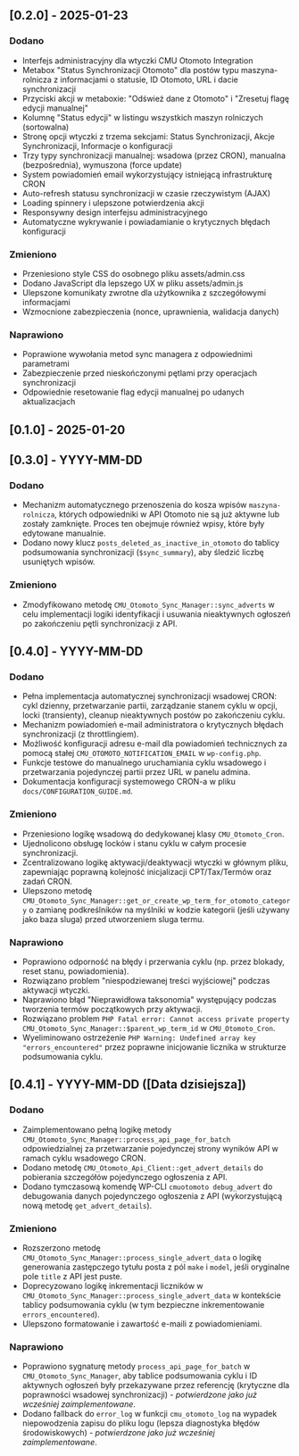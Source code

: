 <changelog>

## [0.2.0] - 2025-01-23
### Dodano
- Interfejs administracyjny dla wtyczki CMU Otomoto Integration
- Metabox "Status Synchronizacji Otomoto" dla postów typu maszyna-rolnicza z informacjami o statusie, ID Otomoto, URL i dacie synchronizacji
- Przyciski akcji w metaboxie: "Odśwież dane z Otomoto" i "Zresetuj flagę edycji manualnej"
- Kolumnę "Status edycji" w listingu wszystkich maszyn rolniczych (sortowalna)
- Stronę opcji wtyczki z trzema sekcjami: Status Synchronizacji, Akcje Synchronizacji, Informacje o konfiguracji
- Trzy typy synchronizacji manualnej: wsadowa (przez CRON), manualna (bezpośrednia), wymuszona (force update)
- System powiadomień email wykorzystujący istniejącą infrastrukturę CRON
- Auto-refresh statusu synchronizacji w czasie rzeczywistym (AJAX)
- Loading spinnery i ulepszone potwierdzenia akcji
- Responsywny design interfejsu administracyjnego
- Automatyczne wykrywanie i powiadamianie o krytycznych błędach konfiguracji

### Zmieniono
- Przeniesiono style CSS do osobnego pliku assets/admin.css
- Dodano JavaScript dla lepszego UX w pliku assets/admin.js
- Ulepszone komunikaty zwrotne dla użytkownika z szczegółowymi informacjami
- Wzmocnione zabezpieczenia (nonce, uprawnienia, walidacja danych)

### Naprawiono
- Poprawione wywołania metod sync managera z odpowiednimi parametrami
- Zabezpieczenie przed nieskończonymi pętlami przy operacjach synchronizacji
- Odpowiednie resetowanie flag edycji manualnej po udanych aktualizacjach

## [0.1.0] - 2025-01-20

## [0.3.0] - YYYY-MM-DD
### Dodano
- Mechanizm automatycznego przenoszenia do kosza wpisów `maszyna-rolnicza`, których odpowiedniki w API Otomoto nie są już aktywne lub zostały zamknięte. Proces ten obejmuje również wpisy, które były edytowane manualnie.
- Dodano nowy klucz `posts_deleted_as_inactive_in_otomoto` do tablicy podsumowania synchronizacji (`$sync_summary`), aby śledzić liczbę usuniętych wpisów.

### Zmieniono
- Zmodyfikowano metodę `CMU_Otomoto_Sync_Manager::sync_adverts` w celu implementacji logiki identyfikacji i usuwania nieaktywnych ogłoszeń po zakończeniu pętli synchronizacji z API. 

## [0.4.0] - YYYY-MM-DD
### Dodano
- Pełna implementacja automatycznej synchronizacji wsadowej CRON: cykl dzienny, przetwarzanie partii, zarządzanie stanem cyklu w opcji, locki (transienty), cleanup nieaktywnych postów po zakończeniu cyklu.
- Mechanizm powiadomień e-mail administratora o krytycznych błędach synchronizacji (z throttlingiem).
- Możliwość konfiguracji adresu e-mail dla powiadomień technicznych za pomocą stałej `CMU_OTOMOTO_NOTIFICATION_EMAIL` w `wp-config.php`.
- Funkcje testowe do manualnego uruchamiania cyklu wsadowego i przetwarzania pojedynczej partii przez URL w panelu admina.
- Dokumentacja konfiguracji systemowego CRON-a w pliku `docs/CONFIGURATION_GUIDE.md`.

### Zmieniono
- Przeniesiono logikę wsadową do dedykowanej klasy `CMU_Otomoto_Cron`.
- Ujednolicono obsługę locków i stanu cyklu w całym procesie synchronizacji.
- Zcentralizowano logikę aktywacji/deaktywacji wtyczki w głównym pliku, zapewniając poprawną kolejność inicjalizacji CPT/Tax/Termów oraz zadań CRON.
- Ulepszono metodę `CMU_Otomoto_Sync_Manager::get_or_create_wp_term_for_otomoto_category` o zamianę podkreślników na myślniki w kodzie kategorii (jeśli używany jako baza sluga) przed utworzeniem sluga termu.

### Naprawiono
- Poprawiono odporność na błędy i przerwania cyklu (np. przez blokady, reset stanu, powiadomienia).
- Rozwiązano problem "niespodziewanej treści wyjściowej" podczas aktywacji wtyczki.
- Naprawiono błąd "Nieprawidłowa taksonomia" występujący podczas tworzenia termów początkowych przy aktywacji.
- Rozwiązano problem `PHP Fatal error: Cannot access private property CMU_Otomoto_Sync_Manager::$parent_wp_term_id` w `CMU_Otomoto_Cron`.
- Wyeliminowano ostrzeżenie `PHP Warning: Undefined array key "errors_encountered"` przez poprawne inicjowanie licznika w strukturze podsumowania cyklu.

## [0.4.1] - YYYY-MM-DD ([Data dzisiejsza])
### Dodano
- Zaimplementowano pełną logikę metody `CMU_Otomoto_Sync_Manager::process_api_page_for_batch` odpowiedzialnej za przetwarzanie pojedynczej strony wyników API w ramach cyklu wsadowego CRON.
- Dodano metodę `CMU_Otomoto_Api_Client::get_advert_details` do pobierania szczegółów pojedynczego ogłoszenia z API.
- Dodano tymczasową komendę WP-CLI `cmuotomoto debug_advert` do debugowania danych pojedynczego ogłoszenia z API (wykorzystującą nową metodę `get_advert_details`).

### Zmieniono
- Rozszerzono metodę `CMU_Otomoto_Sync_Manager::process_single_advert_data` o logikę generowania zastępczego tytułu posta z pól `make` i `model`, jeśli oryginalne pole `title` z API jest puste.
- Doprecyzowano logikę inkrementacji liczników w `CMU_Otomoto_Sync_Manager::process_single_advert_data` w kontekście tablicy podsumowania cyklu (w tym bezpieczne inkrementowanie `errors_encountered`).
- Ulepszono formatowanie i zawartość e-maili z powiadomieniami.

### Naprawiono
- Poprawiono sygnaturę metody `process_api_page_for_batch` w `CMU_Otomoto_Sync_Manager`, aby tablice podsumowania cyklu i ID aktywnych ogłoszeń były przekazywane przez referencję (krytyczne dla poprawności wsadowej synchronizacji) - _potwierdzone jako już wcześniej zaimplementowane_.
- Dodano fallback do `error_log` w funkcji `cmu_otomoto_log` na wypadek niepowodzenia zapisu do pliku logu (lepsza diagnostyka błędów środowiskowych) - _potwierdzone jako już wcześniej zaimplementowane_.
